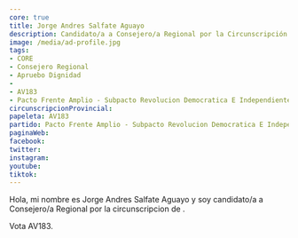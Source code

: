 ```yaml
---
core: true
title: Jorge Andres Salfate Aguayo
description: Candidato/a a Consejero/a Regional por la Circunscripción de 
image: /media/ad-profile.jpg
tags:
- CORE
- Consejero Regional
- Apruebo Dignidad
- 
- AV183
- Pacto Frente Amplio - Subpacto Revolucion Democratica E Independientes - Independientes
circunscripcionProvincial: 
papeleta: AV183
partido: Pacto Frente Amplio - Subpacto Revolucion Democratica E Independientes - Independientes
paginaWeb:
facebook:
twitter:
instagram:
youtube:
tiktok:
---
```

Hola, mi nombre es Jorge Andres Salfate Aguayo y soy candidato/a a Consejero/a Regional por la circunscripcion de .

Vota AV183.
